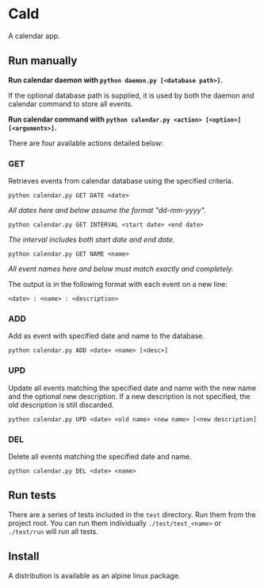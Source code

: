 # Cald

A calendar app.

## Run manually

**Run calendar daemon with `python daemon.py [<database path>]`.**

If the optional database path is supplied, it is used by both the daemon and
calendar command to store all events.

**Run calendar command with `python calendar.py <action> [<option>] [<arguments>]`.**

There are four available actions detailed below:

### GET

Retrieves events from calendar database using the specified criteria.

`python calendar.py GET DATE <date>`

_All dates here and below assume the format "dd-mm-yyyy"._

`python calendar.py GET INTERVAL <start date> <end date>`

_The interval includes both start date and end date._

`python calendar.py GET NAME <name>`

_All event names here and below must match exactly and completely._

The output is in the following format with each event on a new line:

`<date> : <name> : <description>`

### ADD

Add as event with specified date and name to the database.

`python calendar.py ADD <date> <name> [<desc>]`

### UPD

Update all events matching the specified date and name with the new name and
the optional new description. If a new description is not specified, the old
description is still discarded.

`python calendar.py UPD <date> <old name> <new name> [<new description]`

### DEL

Delete all events matching the specified date and name.

`python calendar.py DEL <date> <name>`

## Run tests

There are a series of tests included in the `test` directory. Run them from the
project root. You can run them individually `./test/test_<name>` or `./test/run`
will run all tests.

## Install

A distribution is available as an alpine linux package.
